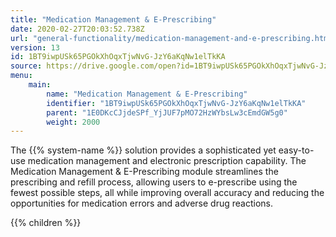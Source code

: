 ```yaml
---
title: "Medication Management & E-Prescribing"
date: 2020-02-27T20:03:52.738Z
url: "general-functionality/medication-management-and-e-prescribing.html"
version: 13
id: 1BT9iwpUSk65PGOkXhOqxTjwNvG-JzY6aKqNw1elTkKA
source: https://drive.google.com/open?id=1BT9iwpUSk65PGOkXhOqxTjwNvG-JzY6aKqNw1elTkKA
menu:
    main:
        name: "Medication Management & E-Prescribing"
        identifier: "1BT9iwpUSk65PGOkXhOqxTjwNvG-JzY6aKqNw1elTkKA"
        parent: "1E0DKcCJjdeSPf_YjJUF7pMO72HzWYbsLw3cEmdGW5g0"
        weight: 2000
---
```









The {{% system-name %}} solution provides a sophisticated yet easy-to-use medication management and electronic prescription capability. The Medication Management & E-Prescribing module streamlines the prescribing and refill process, allowing users to e-prescribe using the fewest possible steps, all while improving overall accuracy and reducing the opportunities for medication errors and adverse drug reactions. 







{{% children %}}

